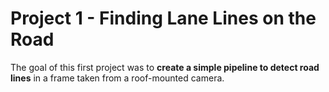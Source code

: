 # Project 1 - Finding Lane Lines on the Road

The goal of this first project was to **create a simple pipeline to detect road lines** in a frame taken from a roof-mounted camera.
